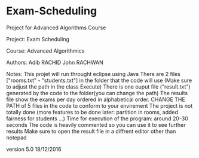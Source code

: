 # Exam-Scheduling
Project for Advanced Algorithms Course
 
Project:
	Exam Scheduling

Course:
	Advanced Algorithmics
	
Authors:
	Adib RACHID
	John RACHWAN

Notes:
	This projet will run throught eclipse using Java
	There are 2 files ["rooms.txt" - "students.txt"] in the folder that the code will use (Make sure to adjust the path in the class Execute)
	There is one ouput file ("result.txt") generated by the code to the folder(you can change the path)
	The results file show the exams per day ordered in alphabetical order.
	CHANGE THE PATH of 5 files in the code to conform to your envirement
	The project is not totally done (more features to be done later: partition in rooms, added fairness for students ...)
	Time for execution of the program: around 20-30 seconds
	The code is heavily commented so you can use it to see further results
	Make sure to open the result file in a diffrent editor other than notepad
	
version 5.0
18/12/2016
